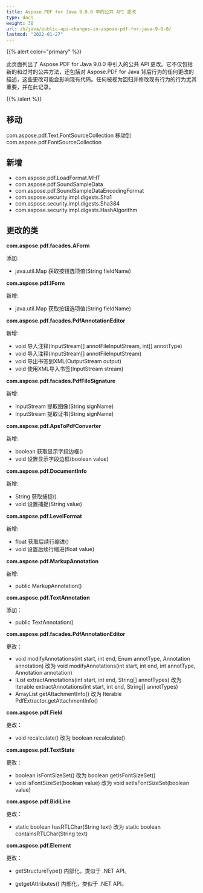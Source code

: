 ```yaml
---
title: Aspose.PDF for Java 9.0.0 中的公共 API 更改
type: docs
weight: 30
url: zh/java/public-api-changes-in-aspose-pdf-for-java-9-0-0/
lastmod: "2022-01-27"
---
```


{{% alert color="primary" %}}

此页面列出了 Aspose.PDF for Java 9.0.0 中引入的公共 API 更改。它不仅包括新的和过时的公共方法，还包括对 Aspose.PDF for Java 背后行为的任何更改的描述，这些更改可能会影响现有代码。任何被视为回归并修改现有行为的行为尤其重要，并在此记录。

{{% /alert %}}

## 移动

com.aspose.pdf.Text.FontSourceCollection 移动到 com.aspose.pdf.FontSourceCollection

## 新增

- com.aspose.pdf.LoadFormat.MHT
- com.aspose.pdf.SoundSampleData
- com.aspose.pdf.SoundSampleDataEncodingFormat 
- com.aspose.security.impl.digests.Sha1
- com.aspose.security.impl.digests.Sha384 
- com.aspose.security.impl.digests.HashAlgorithm

## 更改的类

**com.aspose.pdf.facades.AForm**

添加:

- java.util.Map 获取按钮选项值(String fieldName)

**com.aspose.pdf.IForm**

新增:

- java.util.Map 获取按钮选项值(String fieldName)

**com.aspose.pdf.facades.PdfAnnotationEditor**

新增:

- void 导入注释(InputStream[] annotFileInputStream, int[] annotType)
- void 导入注释(InputStream[] annotFileInputStream)
- void 导出书签到XML(OutputStream output)
- void 使用XML导入书签(InputStream stream)

**com.aspose.pdf.facades.PdfFileSignature**

新增:

- InputStream 提取图像(String signName)
- InputStream 提取证书(String signName)

**com.aspose.pdf.ApsToPdfConverter**

新增:

- boolean 获取显示字段边框()
- void 设置显示字段边框(boolean value)

**com.aspose.pdf.DocumentInfo**

新增:

- String 获取捕捉()
- void 设置捕捉(String value)

**com.aspose.pdf.LevelFormat**

新增:

- float 获取后续行缩进()
- void 设置后续行缩进(float value)

**com.aspose.pdf.MarkupAnnotation**

新增:

- public MarkupAnnotation()

**com.aspose.pdf.TextAnnotation**

添加：

- public TextAnnotation()

**com.aspose.pdf.facades.PdfAnnotationEditor**

更改：

- void modifyAnnotations(int start, int end, Enum annotType, Annotation annotation) 改为 void modifyAnnotations(int start, int end, int annotType, Annotation annotation)
- IList extractAnnotations(int start, int end, String[] annotTypes) 改为 Iterable extractAnnotations(int start, int end, String[] annotTypes)
- ArrayList getAttachmentInfo() 改为 Iterable PdfExtractor.getAttachmentInfo()

**com.aspose.pdf.Field**

更改：

- void recalculate() 改为 boolean recalculate()

**com.aspose.pdf.TextState**

更改：

- boolean isFontSizeSet() 改为 boolean getIsFontSizeSet()
- void isFontSizeSet(boolean value) 改为 void setIsFontSizeSet(boolean value)

**com.aspose.pdf.BidiLine**

更改：

- static boolean hasRTLChar(String text) 改为 static boolean containsRTLChar(String text)

**com.aspose.pdf.Element**

更改：

- getStructureType() 内部化，类似于 .NET API。

- getgetAttributes() 内部化，类似于 .NET API。